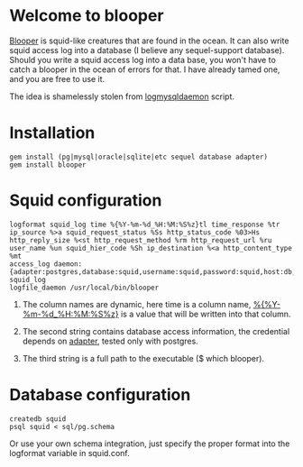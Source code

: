 # Welcome to blooper

[Blooper](http://www.mariowiki.com/Blooper) is squid-like creatures that are found in the ocean.
It can also write squid access log into a database (I believe any sequel-support database).
Should you write a squid access log into a data base, you won't have to catch a blooper in the ocean of errors for that.
I have already tamed one, and you are free to use it.

The idea is shamelessly stolen from [logmysqldaemon](http://sourceforge.net/projects/logmysqldaemon/) script.

# Installation

    gem install (pg|mysql|oracle|sqlite|etc sequel database adapter)
    gem install blooper

# Squid configuration

    logformat squid_log time %{%Y-%m-%d_%H:%M:%S%z}tl time_response %tr ip_source %>a squid_request_status %Ss http_status_code %03>Hs http_reply_size %<st http_request_method %rm http_request_url %ru user_name %un squid_hier_code %Sh ip_destination %<a http_content_type %mt
    access_log daemon:{adapter:postgres,database:squid,username:squid,password:squid,host:db,encoding:utf8} squid_log
    logfile_daemon /usr/local/bin/blooper

1. The column names are dynamic, here time is a column name, [%{%Y-%m-%d_%H:%M:%S%z}](http://www.squid-cache.org/Versions/v3/3.3/cfgman/logformat.html) is a value that will be written into that column.

2. The second string contains database access information, the credential depends on [adapter](http://sequel.rubyforge.org/rdoc/files/doc/opening_databases_rdoc.html), tested only with postgres.

3. The third string is a full path to the executable ($ which blooper).

# Database configuration

    createdb squid
    psql squid < sql/pg.schema

Or use your own schema integration, just specify the proper format into the logformat variable in squid.conf.
